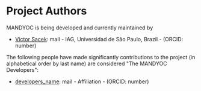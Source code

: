 # Project Authors

MANDYOC is being developed and currently maintained by

- [Victor Sacek](https://bitbucket.org/victorsacek): mail -
IAG, Universidad de São Paulo, Brazil - (ORCID: number)

The following people have made significantly contributions to the project
(in alphabetical order by last name) are considered "The MANDYOC Developers":

- [developers_name](web): mail - Affiliation - (ORCID: number)
